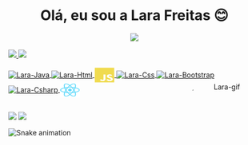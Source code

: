 ## <h1  align="center"> Olá, eu sou a Lara Freitas 😊 </h1>

<p align="center">
  <a href="https://github.com/Laracf/readme-typing-svg"><img src="https://readme-typing-svg.herokuapp.com/?lines=Desenvolvedora%20Full-Stack&font=Fira%20Code&center=true&width=440&height=45&color=f75c7e&vCenter=true&size=22"  ></a>
</p>

<div>
 <a href="https://github.com/Laracf" align="center">
  <img height="170em" src="https://github-readme-stats.vercel.app/api?username=Laracf&show_icons=true&theme=radical&include_all_commits=true&count_private=true"/>
  <img height="170em" src="https://github-readme-stats.vercel.app/api/top-langs/?username=Laracf&layout=compact&langs_count=7&theme=radical"/>
</div>
  
  <div style="display: inline_block"><br>
  <img align="center" alt="Lara-Java" height="30" width="40"
src="https://cdn.jsdelivr.net/gh/devicons/devicon/icons/java/java-original.svg" >
  <img align="center" alt="Lara-Html" height="30" width="40"
src="https://cdn.jsdelivr.net/gh/devicons/devicon/icons/html5/html5-original.svg" />     
  <img align="center" alt="Lara-Js" height="30" width="40" src="https://raw.githubusercontent.com/devicons/devicon/master/icons/javascript/javascript-plain.svg">  
  <img align="center" alt="Lara-Css" height="30" width="40" 
src="https://cdn.jsdelivr.net/gh/devicons/devicon/icons/css3/css3-original.svg" />
  <img align="center" alt="Lara-Bootstrap" height="30" width="40" 
src="https://cdn.jsdelivr.net/gh/devicons/devicon/icons/bootstrap/bootstrap-original.svg" />
  <img align="center" alt="Lara-Csharp" height="30" width="40"
src="https://cdn.jsdelivr.net/gh/devicons/devicon/icons/csharp/csharp-original.svg" />
  <img align="center" alt="Lara-React" height="30" width="40" src="https://raw.githubusercontent.com/devicons/devicon/master/icons/react/react-original.svg">
  <img align="right" style="border-radius:50px;" width="150" height="150" alt="Lara-gif" 
src="https://i.picasion.com/pic92/4e9342af4094856b04eec6c12262a881.gif"/></a>
   
   ##
   
   <a href="https://www.linkedin.com/in/lara-freitas-b37143218" target="_blank"><img src="https://img.shields.io/badge/-LinkedIn-%230077B5?style=for-the-badge&logo=linkedin&logoColor=white" target="_blank"></a> 
   <a href = "mailto:laraacf@gmail.com"><img src="https://img.shields.io/badge/-Gmail-%23333?style=for-the-badge&logo=gmail&logoColor=white" target="_blank"></a>
   
   ![Snake animation](https://github.com/Laracf/Laracf/blob/output/github-contribution-grid-snake.svg)
   
  </div> 
       
          
    
  
          


